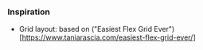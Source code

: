 



### Inspiration
* Grid layout: based on ("Easiest Flex Grid Ever")[https://www.taniarascia.com/easiest-flex-grid-ever/]
